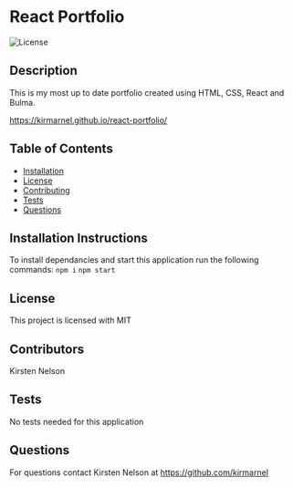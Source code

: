 # React Portfolio
![License](https://img.shields.io/badge/License-MIT-blue.svg)
## Description 
This is my most up to date portfolio created using HTML, CSS, React and Bulma.

https://kirmarnel.github.io/react-portfolio/

## Table of Contents 
    
* [Installation](#installation)
* [License](#license)
* [Contributing](#contributing)
* [Tests](#tests)
* [Questions](#questions)
    
    
## Installation Instructions <a id="installation"></a>
To install dependancies and start this application run the following commands:
`npm i` 
`npm start`
## License <a id="license"></a>
This project is licensed with MIT
## Contributors <a id="contributing"></a>
Kirsten Nelson
## Tests <a id="tests"></a>
No tests needed for this application
## Questions <a id="questions"></a>
 For questions contact Kirsten Nelson at https://github.com/kirmarnel 